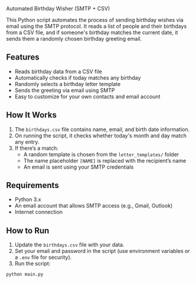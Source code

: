 Automated Birthday Wisher (SMTP + CSV)

This Python script automates the process of sending birthday wishes via email using the SMTP protocol. It reads a list of people and their birthdays from a CSV file, and if someone's birthday matches the current date, it sends them a randomly chosen birthday greeting email.

## Features

- Reads birthday data from a CSV file
- Automatically checks if today matches any birthday
- Randomly selects a birthday letter template
- Sends the greeting via email using SMTP
- Easy to customize for your own contacts and email account

## How It Works

1. The `birthdays.csv` file contains name, email, and birth date information.
2. On running the script, it checks whether today's month and day match any entry.
3. If there’s a match:
   - A random template is chosen from the `letter_templates/` folder
   - The name placeholder `[NAME]` is replaced with the recipient’s name
   - An email is sent using your SMTP credentials


## Requirements

- Python 3.x
- An email account that allows SMTP access (e.g., Gmail, Outlook)
- Internet connection

## How to Run

1. Update the `birthdays.csv` file with your data.
2. Set your email and password in the script (use environment variables or a `.env` file for security).
3. Run the script:

```bash
python main.py

